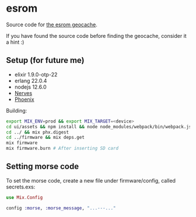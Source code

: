 # esrom
Source code for [the esrom geocache](https://www.geocaching.com/geocache/GC7C642_esrom).

If you have found the source code before finding the geocache, consider it a hint :)

## Setup (for future me)
- elixir 1.9.0-otp-22
- erlang 22.0.4
- nodejs 12.6.0
- [Nerves](https://hexdocs.pm/nerves/installation.html)
- [Phoenix](https://hexdocs.pm/phoenix/installation.html)

Building:
```bash
export MIX_ENV=prod && export MIX_TARGET=<device>
cd ui/assets && npm install && node node_modules/webpack/bin/webpack.js --mode production
cd ../ && mix phx.digest
cd ../firmware && mix deps.get
mix firmware
mix firmware.burn # After inserting SD card
```

## Setting morse code
To set the morse code, create a new file under firmware/config, called secrets.exs:
```elixir
use Mix.Config

config :morse, :morse_message, "...---..."
```
